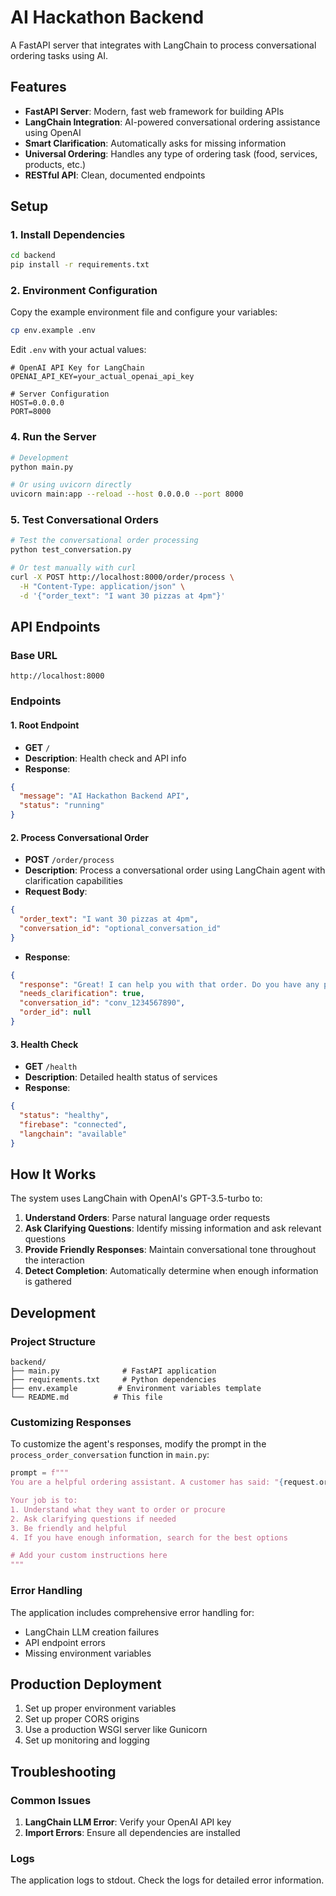 # AI Hackathon Backend

A FastAPI server that integrates with LangChain to process conversational ordering tasks using AI.

## Features

- **FastAPI Server**: Modern, fast web framework for building APIs
- **LangChain Integration**: AI-powered conversational ordering assistance using OpenAI
- **Smart Clarification**: Automatically asks for missing information
- **Universal Ordering**: Handles any type of ordering task (food, services, products, etc.)
- **RESTful API**: Clean, documented endpoints

## Setup

### 1. Install Dependencies

```bash
cd backend
pip install -r requirements.txt
```

### 2. Environment Configuration

Copy the example environment file and configure your variables:

```bash
cp env.example .env
```

Edit `.env` with your actual values:

```env
# OpenAI API Key for LangChain
OPENAI_API_KEY=your_actual_openai_api_key

# Server Configuration
HOST=0.0.0.0
PORT=8000
```



### 4. Run the Server

```bash
# Development
python main.py

# Or using uvicorn directly
uvicorn main:app --reload --host 0.0.0.0 --port 8000
```

### 5. Test Conversational Orders

```bash
# Test the conversational order processing
python test_conversation.py

# Or test manually with curl
curl -X POST http://localhost:8000/order/process \
  -H "Content-Type: application/json" \
  -d '{"order_text": "I want 30 pizzas at 4pm"}'
```

## API Endpoints

### Base URL
```
http://localhost:8000
```

### Endpoints

#### 1. Root Endpoint
- **GET** `/`
- **Description**: Health check and API info
- **Response**: 
```json
{
  "message": "AI Hackathon Backend API",
  "status": "running"
}
```

#### 2. Process Conversational Order
- **POST** `/order/process`
- **Description**: Process a conversational order using LangChain agent with clarification capabilities
- **Request Body**:
```json
{
  "order_text": "I want 30 pizzas at 4pm",
  "conversation_id": "optional_conversation_id"
}
```
- **Response**:
```json
{
  "response": "Great! I can help you with that order. Do you have any preference for pizza toppings?",
  "needs_clarification": true,
  "conversation_id": "conv_1234567890",
  "order_id": null
}
```



#### 3. Health Check
- **GET** `/health`
- **Description**: Detailed health status of services
- **Response**:
```json
{
  "status": "healthy",
  "firebase": "connected",
  "langchain": "available"
}
```

## How It Works

The system uses LangChain with OpenAI's GPT-3.5-turbo to:

1. **Understand Orders**: Parse natural language order requests
2. **Ask Clarifying Questions**: Identify missing information and ask relevant questions
3. **Provide Friendly Responses**: Maintain conversational tone throughout the interaction
4. **Detect Completion**: Automatically determine when enough information is gathered



## Development

### Project Structure
```
backend/
├── main.py              # FastAPI application
├── requirements.txt     # Python dependencies
├── env.example         # Environment variables template
└── README.md          # This file
```

### Customizing Responses

To customize the agent's responses, modify the prompt in the `process_order_conversation` function in `main.py`:

```python
prompt = f"""
You are a helpful ordering assistant. A customer has said: "{request.order_text}"

Your job is to:
1. Understand what they want to order or procure
2. Ask clarifying questions if needed
3. Be friendly and helpful
4. If you have enough information, search for the best options

# Add your custom instructions here
"""
```

### Error Handling

The application includes comprehensive error handling for:
- LangChain LLM creation failures
- API endpoint errors
- Missing environment variables

## Production Deployment

1. Set up proper environment variables
2. Set up proper CORS origins
3. Use a production WSGI server like Gunicorn
4. Set up monitoring and logging

## Troubleshooting

### Common Issues

1. **LangChain LLM Error**: Verify your OpenAI API key
2. **Import Errors**: Ensure all dependencies are installed

### Logs

The application logs to stdout. Check the logs for detailed error information. 